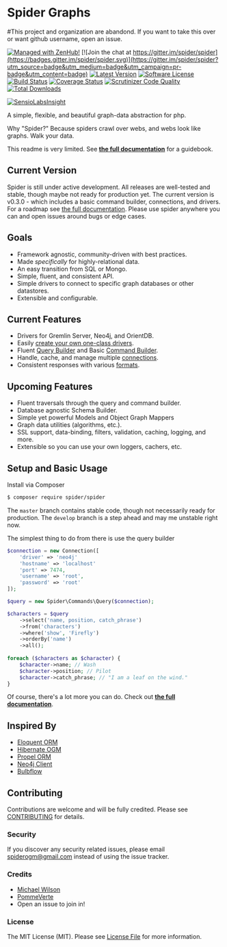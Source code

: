 # Spider Graphs

#This project and organization are abandond. If you want to take this over or want github username, open an issue.

[![Managed with ZenHub!](https://raw.githubusercontent.com/ZenHubIO/support/master/zenhub-badge.png)](https://zenhub.io)
[![Join the chat at https://gitter.im/spider/spider](https://badges.gitter.im/spider/spider.svg)](https://gitter.im/spider/spider?utm_source=badge&utm_medium=badge&utm_campaign=pr-badge&utm_content=badge)
[![Latest Version](https://img.shields.io/github/release/spider/spider.svg?style=flat-square)](https://github.com/spider/spider/releases)
[![Software License](https://img.shields.io/badge/license-MIT-brightgreen.svg?style=flat-square)](LICENSE.md)
[![Build Status](https://travis-ci.org/spider/spider.svg?branch=master)](https://travis-ci.org/spider/spider)
[![Coverage Status](https://coveralls.io/repos/spider/spider/badge.svg?branch=master&service=github)](https://coveralls.io/github/spider/spider?branch=master)
[![Scrutinizer Code Quality](https://scrutinizer-ci.com/g/spider/spider/badges/quality-score.png?b=master)](https://scrutinizer-ci.com/g/spider/spider/?branch=master)
[![Total Downloads](https://img.shields.io/packagist/dt/spider/spider.svg?style=flat-square)](https://packagist.org/packages/spider/spider)

[![SensioLabsInsight](https://insight.sensiolabs.com/projects/dc73805e-2a58-4007-a49e-506281e309ce/big.png)](https://insight.sensiolabs.com/projects/dc73805e-2a58-4007-a49e-506281e309ce)

A simple, flexible, and beautiful graph-data abstraction for php.

Why "Spider?" Because spiders crawl over webs, and webs look like graphs. Walk your data.

This readme is very limited.
See **[the full documentation](http://spider-ogm.readthedocs.org/en/latest/)** for a guidebook.

## Current Version
Spider is still under active development. All releases are well-tested and stable, though maybe not ready for production yet.
The current version is v0.3.0 - which includes a basic command builder, connections, and drivers.
For a roadmap see [the full documentation](http://spider-ogm.readthedocs.org/en/latest/).
Please use spider anywhere you can and open issues around bugs or edge cases.

## Goals
  * Framework agnostic, community-driven with best practices.
  * Made *specifically* for highly-relational data.
  * An easy transition from SQL or Mongo.
  * Simple, fluent, and consistent API.
  * Simple drivers to connect to specific graph databases or other datastores.
  * Extensible and configurable.

## Current Features
  * Drivers for Gremlin Server, Neo4j, and OrientDB.
  * Easily [create your own one-class drivers](create-driver.md).
  * Fluent [Query Builder](command-builder.md) and Basic [Command Builder](command-builder.md).
  * Handle, cache, and manage multiple [connections](getting-started.md).
  * Consistent responses with various [formats](responses.md).
  
## Upcoming Features
  * Fluent traversals through the query and command builder.
  * Database agnostic Schema Builder.
  * Simple yet powerful Models and Object Graph Mappers
  * Graph data utilities (algorithms, etc.).
  * SSL support, data-binding, filters, validation, caching, logging, and more.
  * Extensible so you can use your own loggers, cachers, etc.
  
## Setup and Basic Usage
Install via Composer
``` bash
$ composer require spider/spider
```

The `master` branch contains stable code, though not necessarily ready for production.
The `develop` branch is a step ahead and may me unstable right now.

The simplest thing to do from there is use the query builder
```php
$connection = new Connection([
    'driver' => 'neo4j'
    'hostname' => 'localhost'
    'port' => 7474,
    'username' => 'root',
    'password' => 'root'
]);

$query = new Spider\Commands\Query($connection);

$characters = $query
    ->select('name, position, catch_phrase')
    ->from('characters')
    ->where('show', 'Firefly')
    ->orderBy('name')
    ->all();
    
foreach ($characters as $character) {
    $character->name; // Wash
    $character->position; // Pilot
    $character->catch_phrase; // "I am a leaf on the wind."
}
```

Of course, there's a lot more you can do.
Check out **[the full documentation](http://spider-ogm.readthedocs.org/)**.

## Inspired By
  * [Eloquent ORM](http://laravel.com/docs/5.0/eloquent)
  * [Hibernate OGM](http://hibernate.org/ogm/)
  * [Propel ORM](http://propelorm.org)
  * [Neo4j Client](https://github.com/neoxygen/neo4j-neoclient)
  * [Bulbflow](http://bulbflow.com/)
  
## Contributing
Contributions are welcome and will be fully credited. Please see [CONTRIBUTING](contributing.md) for details.

### Security
If you discover any security related issues, please email spiderogm@gmail.com instead of using the issue tracker.

### Credits
- [Michael Wilson](https://github.com/chrismichaels84)
- [PommeVerte](https://github.com/PommeVerte)
- Open an issue to join in!

### License
The MIT License (MIT). Please see [License File](license.md) for more information.
  
